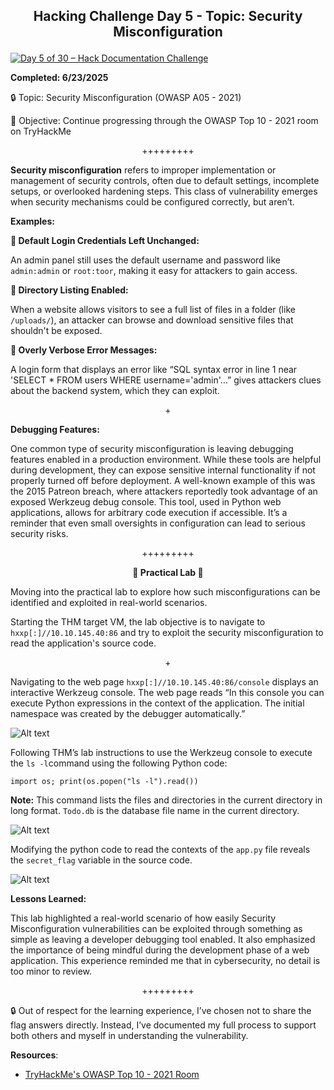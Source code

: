 **<p align="center">Hacking Challenge Day 5 - Topic: Security Misconfiguration</p>**
---
[![Day 5 of 30 – Hack Documentation Challenge](https://img.shields.io/badge/Day%205%20of%2030-Hack%20Documentation%20Challenge-crimson?style=for-the-badge&logo=tryhackme)](https://tryhackme.com)

**Completed: 6/23/2025**

🔒 Topic: Security Misconfiguration (OWASP A05 - 2021)

🎯 Objective: Continue progressing through the OWASP Top 10 - 2021 room on TryHackMe

<p align="center">+++++++++</p>

**Security misconfiguration** refers to improper implementation or management of security controls, often due to default settings, incomplete setups, or overlooked hardening steps. This class of vulnerability emerges when security mechanisms could be configured correctly, but aren’t.

**Examples:**

**📌 Default Login Credentials Left Unchanged:** 

An admin panel still uses the default username and password like `admin:admin` or `root:toor`, making it easy for attackers to gain access.

**📌 Directory Listing Enabled:** 

When a website allows visitors to see a full list of files in a folder (like `/uploads/`), an attacker can browse and download sensitive files that shouldn't be exposed.

**📌 Overly Verbose Error Messages:** 

A login form that displays an error like “SQL syntax error in line 1 near 'SELECT * FROM users WHERE username='admin'…” gives attackers clues about the backend system, which they can exploit.

<p align="center">+</p>

**Debugging Features:**

One common type of security misconfiguration is leaving debugging features enabled in a production environment. While these tools are helpful during development, they can expose sensitive internal functionality if not properly turned off before deployment. A well-known example of this was the 2015 Patreon breach, where attackers reportedly took advantage of an exposed Werkzeug debug console. This tool, used in Python web applications, allows for arbitrary code execution if accessible. It’s a reminder that even small oversights in configuration can lead to serious security risks.

<p align="center">+++++++++</p>

**<p align="center">🔎 Practical Lab 🧪</p>**

Moving into the practical lab to explore how such misconfigurations can be identified and exploited in real-world scenarios.

Starting the THM target VM, the lab objective is to navigate to `hxxp[:]//10.10.145.40:86` and try to exploit the security misconfiguration to read the application's source code.

<p align="center">+</p>

Navigating to the web page `hxxp[:]//10.10.145.40:86/console` displays an interactive Werkzeug console. The web page reads “In this console you can execute Python expressions in the context of the application. The initial namespace was created by the debugger automatically.”

![Alt text](1)

Following THM’s lab instructions to use the Werkzeug console to execute the `ls -l`command using the following Python code:
```
import os; print(os.popen("ls -l").read())
```
**Note:** This command lists the files and directories in the current directory in long format.
`Todo.db` is the database file name in the current directory.

![Alt text](2)

Modifying the python code to read the contexts of the `app.py` file reveals the `secret_flag` variable in the source code.

![Alt text](3)

**Lessons Learned:** 

This lab highlighted a real-world scenario of how easily Security Misconfiguration vulnerabilities can be exploited through something as simple as leaving a developer debugging tool enabled. It also emphasized the importance of being mindful during the development phase of a web application. This experience reminded me that in cybersecurity, no detail is too minor to review.

<p align="center">+++++++++</p>

🔒 Out of respect for the learning experience, I’ve chosen not to share the flag answers directly. Instead, I’ve documented my full process to support both others and myself in understanding the vulnerability.

**Resources**:
- [TryHackMe's OWASP Top 10 - 2021 Room](https://tryhackme.com/room/owasptop102021)
